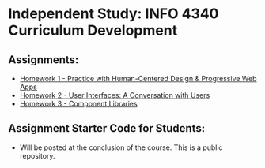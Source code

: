 # Independent Study: INFO 4340 Curriculum Development

## Assignments:
  - [Homework 1 - Practice with Human-Centered Design & Progressive Web Apps](/hw1.pdf)
  - [Homework 2 - User Interfaces: A Conversation with Users](/hw2.pdf)
  - [Homework 3 - Component Libraries](/hw3.pdf)

## Assignment Starter Code for Students:
  - Will be posted at the conclusion of the course. This is a public repository.
